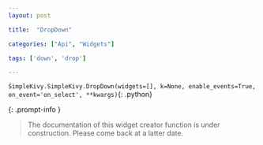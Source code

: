 ```yaml
---
layout: post

title:  "DropDown"

categories: ["Api", "Widgets"]

tags: ['down', 'drop']

---
```

`SimpleKivy.SimpleKivy.DropDown(widgets=[], k=None, enable_events=True, on_event='on_select', **kwargs)`{: .python}


{: .prompt-info }

> The documentation of this widget creator function is under construction. Please come back at a latter date.
